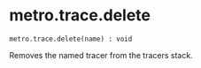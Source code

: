 # metro.trace.delete

```
metro.trace.delete(name) : void
```

Removes the named tracer from the tracers stack.
